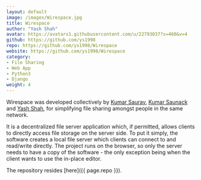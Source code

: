 ```yaml
---
layout: default
image: /images/Wirespace.jpg
title: Wirespace
author: "Yash Shah"
avatar: https://avatars1.githubusercontent.com/u/22793037?s=460&v=4
github: https://github.com/ys1998
repo: https://github.com/ys1998/Wirespace
website: https://github.com/ys1998/Wirespace
category:
- File Sharing
- Web App
- Python3
- Django
weight: 4
---
```

Wirespace was developed collectively by [Kumar Saurav](https://github.com/krsrv), [Kumar Saunack](https://github.com/saunack) and [Yash Shah](https://github.com/ys1998), for simplifying file sharing amongst people in the same network.

It is a decentralized file server application which, if permitted, allows clients to directly access file storage on the server side. To put it simply, the software creates a local file server which clients can connect to and read/write directly. The project runs on the browser, so only the server needs to have a copy of the software - the only exception being when the client wants to use the in-place editor.

The repository resides [here]({{ page.repo }}).

